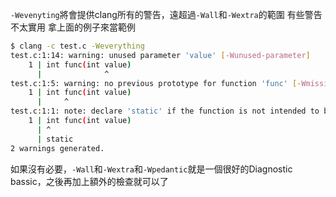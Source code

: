 `-Wevenyting`將會提供clang所有的警告，遠超過`-Wall`和`-Wextra`的範圍
有些警告不太實用
拿上面的例子來當範例
``` bash
$ clang -c test.c -Weverything
test.c:1:14: warning: unused parameter 'value' [-Wunused-parameter]
    1 | int func(int value)
      |              ^
test.c:1:5: warning: no previous prototype for function 'func' [-Wmissing-prototypes]
    1 | int func(int value)
      |     ^
test.c:1:1: note: declare 'static' if the function is not intended to be used outside of this translation unit
    1 | int func(int value)
      | ^
      | static
2 warnings generated.
```
如果沒有必要，`-Wall`和`-Wextra`和`-Wpedantic`就是一個很好的Diagnostic bassic，之後再加上額外的檢查就可以了
